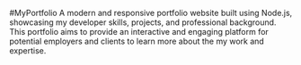 #MyPortfolio
A modern and responsive portfolio website built using Node.js, showcasing my developer skills, projects, and professional background. This portfolio aims to provide an interactive and engaging platform for potential employers and clients to learn more about the my work and expertise.
